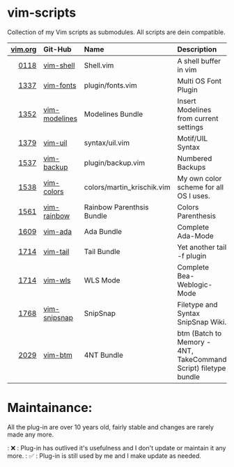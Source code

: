 # vim-scripts

Collection of my Vim scripts as submodules. All scripts are dein compatible.

| [vim.org](https://www.vim.org/scripts/index.php)              | Git-Hub                                                   | Name                          | Description                                                       | Active    |
|--------------------------------------------------------------:|:----------------------------------------------------------|:------------------------------|:------------------------------------------------------------------|----------:|
| [0118](https://www.vim.org/scripts/script.php?script_id=0118) | [vim-shell](https://github.com/krischik/vim-shell)        | Shell.vim                     | A shell buffer in vim                                             | ❌        |
| [1337](https://www.vim.org/scripts/script.php?script_id=1337) | [vim-fonts](https://github.com/krischik/vim-fonts)        | plugin/fonts.vim              | Multi OS Font Plugin                                              | ✅        |
| [1352](https://www.vim.org/scripts/script.php?script_id=1352) | [vim-modelines](https://github.com/krischik/vim-modelines)| Modelines Bundle              | Insert Modelines from current settings                            | ✅        |
| [1379](https://www.vim.org/scripts/script.php?script_id=1379) | [vim-uil](https://github.com/krischik/vim-uil)            | syntax/uil.vim                | Motif/UIL Syntax                                                  | ❌        |
| [1537](https://www.vim.org/scripts/script.php?script_id=1537) | [vim-backup](https://github.com/krischik/vim-backup)      | plugin/backup.vim             | Numbered Backups                                                  | ✅        |
| [1538](https://www.vim.org/scripts/script.php?script_id=1538) | [vim-colors](https://github.com/krischik/vim-colors)      | colors/martin_krischik.vim    | My own color scheme for all OS I uses.                            | ✅        |
| [1561](https://www.vim.org/scripts/script.php?script_id=1561) | [vim-rainbow](https://github.com/krischik/vim-rainbow)    | Rainbow Parenthsis Bundle     | Colors Parenthesis                                                | ✅        |
| [1609](https://www.vim.org/scripts/script.php?script_id=1609) | [vim-ada](https://github.com/krischik/vim-ada)            | Ada Bundle                    | Complete Ada-Mode                                                 | ✅        |
| [1714](https://www.vim.org/scripts/script.php?script_id=1714) | [vim-tail](https://github.com/krischik/vim-tail)          | Tail Bundle                   | Yet another tail -f plugin                                        | ❌        |
| [1714](https://www.vim.org/scripts/script.php?script_id=1719) | [vim-wls](https://github.com/krischik/vim-wls)            | WLS Mode                      | Complete Bea-Weblogic-Mode                                        | ❌        |
| [1768](https://www.vim.org/scripts/script.php?script_id=1768) | [vim-snipsnap](https://github.com/krischik/vim-snipsnap)  | SnipSnap                      | Filetype and Syntax SnipSnap Wiki.                                | ❌        |
| [2029](https://www.vim.org/scripts/script.php?script_id=2029) | [vim-btm](https://github.com/krischik/vim-btm)            | 4NT Bundle                    | btm (Batch to Memory - 4NT, TakeCommand Script) filetype bundle   | ✅        |

# Maintainance:

All the plug-in are over 10 years old, fairly stable and changes are rarely made any more.

: ❌ : Plug-in has outlived it's usefulness and I don't update or maintain it any more.
: ✅ : Plug-in is still used by me and I make update as needed.
